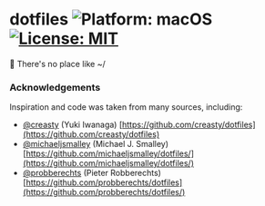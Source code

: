 # dotfiles ![Platform: macOS](https://img.shields.io/badge/Platform-macOS-lightgrey) [![License: MIT](https://img.shields.io/badge/License-MIT-yellow.svg)](./LICENSE.txt)

🏡 There's no place like ~/

### Acknowledgements

Inspiration and code was taken from many sources, including:

* [@creasty](https://github.com/creasty) (Yuki Iwanaga)
  [https://github.com/creasty/dotfiles](https://github.com/creasty/dotfiles)
* [@michaeljsmalley](https://github.com/michaeljsmalley) (Michael J. Smalley)
  [https://github.com/michaeljsmalley/dotfiles/](https://github.com/michaeljsmalley/dotfiles/)
* [@probberechts](https://github.com/probberechts) (Pieter Robberechts)
  [https://github.com/probberechts/dotfiles](https://github.com/probberechts/dotfiles/)
